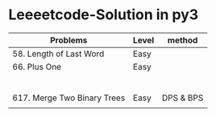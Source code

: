 # Leeeetcode-Solution in py3

| Problems | Level | method |
| -- | -- | -- |
| 58. Length of Last Word | Easy | |
| 66. Plus One | Easy | |
|  |  |  |
|  |  |  |
|  |  |  |
|  |  |  |
|  |  |  |
|  |  |  |
| 617. Merge Two Binary Trees | Easy | DPS & BPS |
|  |  |  |
